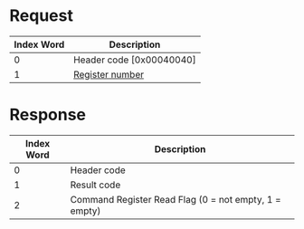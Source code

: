 # Request

| Index Word | Description                                          |
|------------|------------------------------------------------------|
| 0          | Header code \[0x00040040\]                           |
| 1          | [Register number](DSP_Registers#DSP_CMDX "wikilink") |

# Response

| Index Word | Description                                           |
|------------|-------------------------------------------------------|
| 0          | Header code                                           |
| 1          | Result code                                           |
| 2          | Command Register Read Flag (0 = not empty, 1 = empty) |